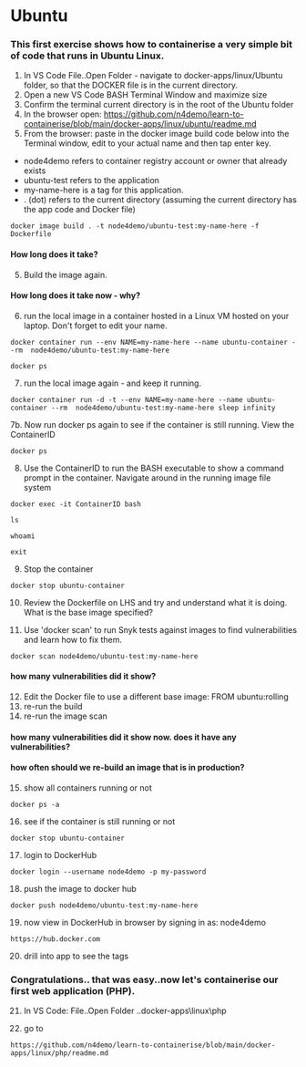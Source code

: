 # Ubuntu

### This first exercise shows how to containerise a very simple bit of code that runs in Ubuntu Linux. 

1. In VS Code File..Open Folder - navigate to docker-apps/linux/Ubuntu folder, so that the DOCKER file is in the current directory. 
2. Open a new VS Code BASH Terminal Window and maximize size 
3. Confirm the terminal current directory is in the root of the Ubuntu folder
4. In the browser open: https://github.com/n4demo/learn-to-containerise/blob/main/docker-apps/linux/ubuntu/readme.md
4. From the browser: paste in the docker image build code below into the Terminal window, edit to your actual name and then tap enter key.

- node4demo refers to container registry account or owner that already exists
- ubuntu-test refers to the application 
- my-name-here is a tag for this application. 
- . (dot) refers to the current directory (assuming the current directory has the app code and Docker file)

```
docker image build . -t node4demo/ubuntu-test:my-name-here -f Dockerfile
```
#### How long does it take?

5. Build the image again. 

#### How long does it take now - why?

6. run the local image in a container hosted in a Linux VM hosted on your laptop. Don't forget to edit your name.

```
docker container run --env NAME=my-name-here --name ubuntu-container --rm  node4demo/ubuntu-test:my-name-here

docker ps
```

7. run the local image again - and keep it running. 

```
docker container run -d -t --env NAME=my-name-here --name ubuntu-container --rm  node4demo/ubuntu-test:my-name-here sleep infinity
```

7b. Now run docker ps again to see if the container is still running. View the ContainerID

```
docker ps
```

8. Use the ContainerID to run the BASH executable to show a command prompt in the container. Navigate around in the running image file system

```
docker exec -it ContainerID bash

ls

whoami

exit
```

9. Stop the container

```
docker stop ubuntu-container
```
10. Review the Dockerfile on LHS and try and understand what it is doing. What is the base image specified?

11. Use 'docker scan' to run Snyk tests against images to find vulnerabilities and learn how to fix them.

```
docker scan node4demo/ubuntu-test:my-name-here
```
#### how many vulnerabilities did it show?

12. Edit the Docker file to use a different base image: FROM ubuntu:rolling 
13. re-run the build
14. re-run the image scan 

#### how many vulnerabilities did it show now. does it have any vulnerabilities?

#### how often should we re-build an image that is in production?

15. show all containers running or not

```
docker ps -a
```

16. see if the container is still running or not

```
docker stop ubuntu-container
```

17. login to DockerHub

```
docker login --username node4demo -p my-password
```

18. push the image to docker hub

```
docker push node4demo/ubuntu-test:my-name-here
```

19. now view in DockerHub in browser by signing in as: node4demo 

```
https://hub.docker.com
```

20. drill into app to see the tags

### Congratulations.. that was easy..now let's containerise our first web application (PHP).

21. In VS Code: File..Open Folder ..docker-apps\linux\php


22. go to 

```
https://github.com/n4demo/learn-to-containerise/blob/main/docker-apps/linux/php/readme.md
```